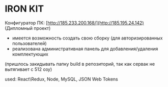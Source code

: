 # IRON KIT
Конфигуратор ПК: [http://185.233.200.168/](http://185.195.24.142)
(Дипломный проект)

+ имеется возможность создать свою сборку (для авторизированных пользователей)
+ реализована административная панель для добавления/удаления комплектующих

(пришлось закидывать папку build в репозиторий, так как сервак не вытягивает с 512 озу)

used: React\Redux, Node, MySQL, JSON Web Tokens
